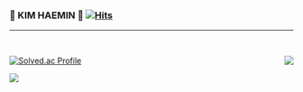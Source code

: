 ### 🐻 KIM HAEMIN 🐻 [![Hits](https://hits.seeyoufarm.com/api/count/incr/badge.svg?url=https%3A%2F%2Fgithub.com%2Fminixzip&count_bg=%23784C27&title_bg=%23555555&icon=baidu.svg&icon_color=%23E7E7E7&title=&edge_flat=false)](https://hits.seeyoufarm.com)
---  
<br/>

[![Solved.ac Profile](http://mazassumnida.wtf/api/v2/generate_badge?boj=minizxip)](https://solved.ac/minixzip/)
<img src="http://mazandi.herokuapp.com/api?handle=minixzip&theme=bronze_warm" align="right">

<p align="top|right">
    <a href="https://github.com/minixzip">
    <img align="center" src="https://github-readme-stats.vercel.app/api/top-langs/?username=minixzip&layout=compact&theme=maroongold" />
  </a>
</p>

<!--
**minixzip/minixzip** is a ✨ _special_ ✨ repository because its `README.md` (this file) appears on your GitHub profile.

Here are some ideas to get you started:

- 🔭 I’m currently working on ...
- 🌱 I’m currently learning ...
- 👯 I’m looking to collaborate on ...
- 🤔 I’m looking for help with ...
- 💬 Ask me about ...
- 📫 How to reach me: ...
- 😄 Pronouns: ...
- ⚡ Fun fact: ...
-->
